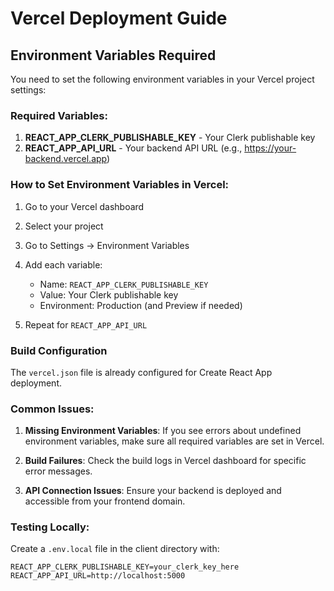 # Vercel Deployment Guide

## Environment Variables Required

You need to set the following environment variables in your Vercel project settings:

### Required Variables:
1. **REACT_APP_CLERK_PUBLISHABLE_KEY** - Your Clerk publishable key
2. **REACT_APP_API_URL** - Your backend API URL (e.g., https://your-backend.vercel.app)

### How to Set Environment Variables in Vercel:

1. Go to your Vercel dashboard
2. Select your project
3. Go to Settings → Environment Variables
4. Add each variable:
   - Name: `REACT_APP_CLERK_PUBLISHABLE_KEY`
   - Value: Your Clerk publishable key
   - Environment: Production (and Preview if needed)

5. Repeat for `REACT_APP_API_URL`

### Build Configuration

The `vercel.json` file is already configured for Create React App deployment.

### Common Issues:

1. **Missing Environment Variables**: If you see errors about undefined environment variables, make sure all required variables are set in Vercel.

2. **Build Failures**: Check the build logs in Vercel dashboard for specific error messages.

3. **API Connection Issues**: Ensure your backend is deployed and accessible from your frontend domain.

### Testing Locally:

Create a `.env.local` file in the client directory with:
```
REACT_APP_CLERK_PUBLISHABLE_KEY=your_clerk_key_here
REACT_APP_API_URL=http://localhost:5000
``` 